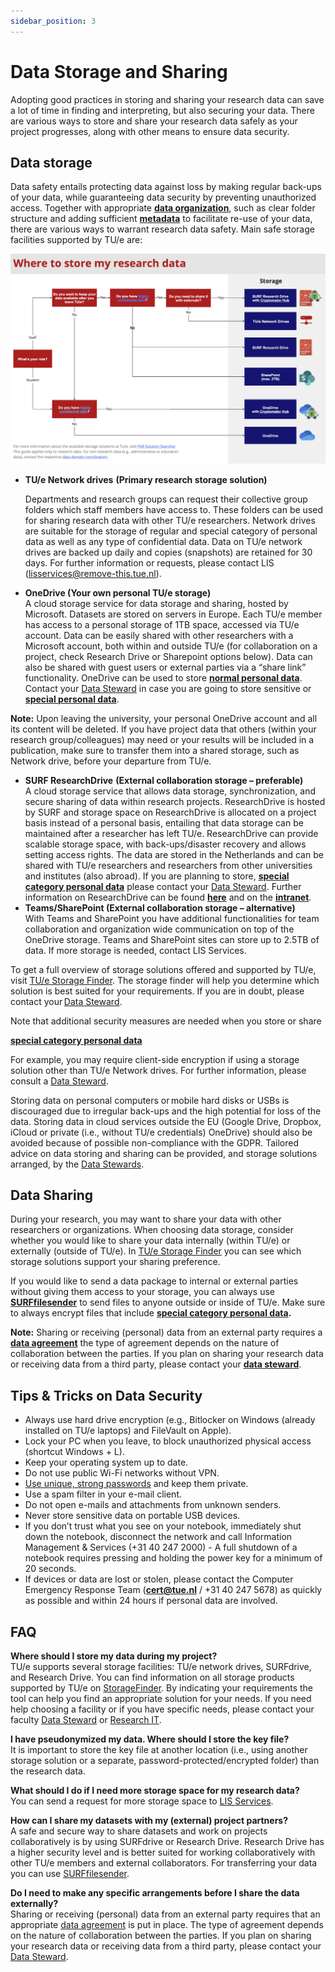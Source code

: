```yaml
---
sidebar_position: 3
---
```


# Data Storage and Sharing

Adopting good practices in storing and sharing your research data can save a lot of time in finding and interpreting, but also securing your data. There are various ways to store and share your research data safely as your project progresses, along with other means to ensure data security.

## Data storage 

Data safety entails protecting data against loss by making regular back-ups of your data, while guaranteeing data security by preventing unauthorized access. Together with appropriate [**data organization**](https://www.tue.nl/en/our-university/library/library-for-researchers-and-phds/research-data-management/rdm-themes/data-organization), such as clear folder structure and adding sufficient [**metadata**](https://www.tue.nl/en/our-university/library/library-for-researchers-and-phds/research-data-management/rdm-themes/documentation-and-metadata) to facilitate re-use of your data, there are various ways to warrant research data safety. Main safe storage facilities supported by TU/e are:

[![Where to store my data flowchart](storage-flowchart.jpg)](https://assets.w3.tue.nl/w/fileadmin/LIS/Library/SURFdrive%20-%20Storage%20Flowchartv2.pdf)

- **TU/e Network drives** **(Primary research storage solution)**

  Departments and research groups can request their collective group folders which staff members have access to. These folders can be used for sharing research data with other TU/e researchers. Network drives are suitable for the storage of regular and special category of personal data as well as any type of confidential data. Data on TU/e network drives are backed up daily and copies (snapshots) are retained for 30 days. For further information or requests, please contact LIS ([lisservices@remove-this.tue.nl](https://www.tue.nl/en/our-university/library/library-for-researchers-and-phds/research-data-management/rdm-themes/data-storage-and-sharing#)).

- **OneDrive (Your own personal TU/e storage)**  
  A cloud storage service for data storage and sharing, hosted by Microsoft. Datasets are stored on servers in Europe. Each TU/e member has access to a personal storage of 1TB space, accessed via TU/e account. Data can be easily shared with other researchers with a Microsoft account, both within and outside TU/e (for collaboration on a project, check Research Drive or Sharepoint options below). Data can also be shared with guest users or external parties via a “share link” functionality. OneDrive can be used to store **[normal personal data](https://tue.atlassian.net/servicedesk/customer/portal/3/article/2641100840)**. Contact your [Data Steward](/docs/contact.md) in case you are going to store sensitive or **[special personal data](https://tue.atlassian.net/servicedesk/customer/portal/3/article/2641100840)**.

**Note:** Upon leaving the university, your personal OneDrive account and all its content will be deleted. If you have project data that others (within your research group/colleagues) may need or your results will be included in a publication, make sure to transfer them into a shared storage, such as Network drive, before your departure from TU/e.

- **SURF ResearchDrive** **(External collaboration storage – preferable)**  
  A cloud storage service that allows data storage, synchronization, and secure sharing of data within research projects. ResearchDrive is hosted by SURF and storage space on ResearchDrive is allocated on a project basis instead of a personal basis, entailing that data storage can be maintained after a researcher has left TU/e. ResearchDrive can provide scalable storage space, with back-ups/disaster recovery and allows setting access rights. The data are stored in the Netherlands and can be shared with TU/e researchers and researchers from other universities and institutes (also abroad). If you are planning to store, **[special category personal data](https://tue.atlassian.net/servicedesk/customer/portal/3/article/2641100840)** please contact your [Data Steward](/docs/contact.md). Further information on ResearchDrive can be found [**here**](https://wiki.surfnet.nl/display/RDRIVE/) and on the [**intranet**](https://tuenl.sharepoint.com/sites/IMSServicecatalogue/SitePages/10.1%20Research%20Data%20Management.aspx).
- **Teams/SharePoint (External collaboration storage – alternative)**  
  With Teams and SharePoint you have additional functionalities for team collaboration and organization wide communication on top of the OneDrive storage. Teams and SharePoint sites can store up to 2.5TB of data. If more storage is needed, contact LIS Services.

To get a full overview of storage solutions offered and supported by TU/e, visit [TU/e Storage Finder](https://research-it.pages.tue.nl/solution-searcher/category-storage.html). The storage finder will help you determine which solution is best suited for your requirements. If you are in doubt, please contact your [Data Steward](/docs/contact.md).

Note that additional security measures are needed when you store or share [](https://www.tue.nl/en/our-university/library/library-for-researchers-and-phds/research-data-management/rdm-themes/privacy-and-ethics)

**[special category personal data](https://tue.atlassian.net/servicedesk/customer/portal/3/article/2641100840)**

For example, you may require client-side encryption if using a storage solution other than TU/e Network drives. For further information, please consult a [Data Steward](/docs/contact.md).

Storing data on personal computers or mobile hard disks or USBs is discouraged due to irregular back-ups and the high potential for loss of the data. Storing data in cloud services outside the EU (Google Drive, Dropbox, iCloud or private (i.e., without TU/e credentials) OneDrive) should also be avoided because of possible non-compliance with the GDPR. Tailored advice on data storing and sharing can be provided, and storage solutions arranged, by the [Data Stewards](/docs/contact.md).

## Data Sharing 

During your research, you may want to share your data with other researchers or organizations. When choosing data storage, consider whether you would like to share your data internally (within TU/e) or externally (outside of TU/e). In [TU/e Storage Finder](https://research-it.pages.tue.nl/solution-searcher/category-storage.html) you can see which storage solutions support your sharing preference.

If you would like to send a data package to internal or external parties without giving them access to your storage, you can always use [**SURFfilesender**](https://www.surf.nl/en/surffilesender-send-large-files-securely-and-encrypted) to send files to anyone outside or inside of TU/e. Make sure to always encrypt files that include **[special category personal data](https://tue.atlassian.net/servicedesk/customer/portal/3/article/2641100840).**

**Note:** Sharing or receiving (personal) data from an external party requires a [**data agreement**](https://tuenl.sharepoint.com/sites/intranet-privacy-security/SitePages/agreements.aspx) the type of agreement depends on the nature of collaboration between the parties. If you plan on sharing your research data or receiving data from a third party, please contact your [**data steward**](https://www.tue.nl/en/our-university/library/library-for-researchers-and-phds/research-data-management/contact-a-data-steward).

## Tips & Tricks on Data Security 

- Always use hard drive encryption (e.g., Bitlocker on Windows (already installed on TU/e laptops) and FileVault on Apple).
- Lock your PC when you leave, to block unauthorized physical access (shortcut Windows + L).
- Keep your operating system up to date.
- Do not use public Wi-Fi networks without VPN.
- [Use unique, strong passwords](https://my.norton.com/extspa/passwordmanager?path=pwd-gen) and keep them private.
- Use a spam filter in your e-mail client.
- Do not open e-mails and attachments from unknown senders.
- Never store sensitive data on portable USB devices.
- If you don’t trust what you see on your notebook, immediately shut down the notebook, disconnect the network and call Information Management & Services (+31 40 247 2000) - A full shutdown of a notebook requires pressing and holding the power key for a minimum of 20 seconds.
- If devices or data are lost or stolen, please contact the Computer Emergency Response Team ([**cert@tue.nl**](https://www.tue.nl/en/our-university/library/library-for-researchers-and-phds/research-data-management/rdm-themes/data-storage-and-sharing) / +31 40 247 5678) as quickly as possible and within 24 hours if personal data are involved.

## FAQ

**Where should I store my data during my project?**  
TU/e supports several storage facilities: TU/e network drives, SURFdrive, and Research Drive. You can find information on all storage products supported by TU/e on [StorageFinder](https://research-it.pages.tue.nl/storage-finder/). By indicating your requirements the tool can help you find an appropriate solution for your needs. If you need help choosing a facility or if you have specific needs, please contact your faculty [Data Steward](/docs/contact) or [Research IT](https://tuenl.sharepoint.com/sites/intranet-LIS/SitePages/Research-IT.aspx).

**I have pseudonymized my data. Where should I store the key file?**  
It is important to store the key file at another location (i.e., using another storage solution or a separate, password-protected/encrypted folder) than the research data.

**What should I do if I need more storage space for my research data?**  
You can send a request for more storage space to [LIS Services](https://www.tue.nl/en/our-university/library/library-for-researchers-and-phds/research-data-management/rdm-themes/data-storage-and-sharing#).

**How can I share my datasets with my (external) project partners?**  
A safe and secure way to share datasets and work on projects collaboratively is by using SURFdrive or Research Drive. Research Drive has a higher security level and is better suited for working collaboratively with other TU/e members and external collaborators. For transferring your data you can use [SURFfilesender](https://www.surf.nl/en/surffilesender-send-large-files-securely-and-encrypted).

**Do I need to make any specific arrangements before I share the data externally?**  
Sharing or receiving (personal) data from an external party requires that an appropriate [data agreement](https://tuenl.sharepoint.com/sites/intranet-privacy-security/SitePages/agreements.aspx) is put in place. The type of agreement depends on the nature of collaboration between the parties. If you plan on sharing your research data or receiving data from a third party, please contact your [Data Steward](/docs/contact.md).
